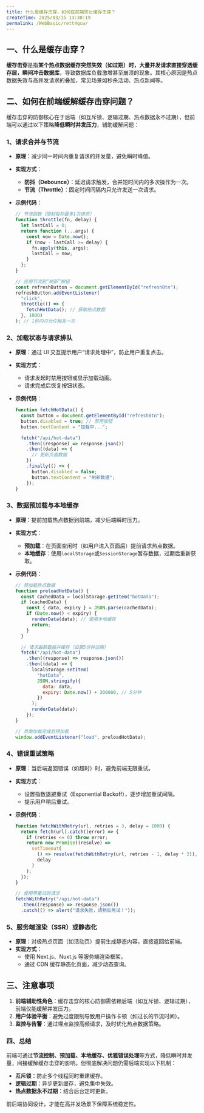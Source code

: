 ```yaml
---
title: 什么是缓存击穿，如何在前端防止缓存击穿？
createTime: 2025/03/15 13:30:19
permalink: /WebBasic/rett4qcw/
---
```


## 一、什么是缓存击穿？

**缓存击穿**是指**某个热点数据缓存突然失效（如过期）时，大量并发请求直接穿透缓存层，瞬间冲击数据库**，导致数据库负载激增甚至崩溃的现象。其核心原因是热点数据失效与高并发请求的叠加，常见场景如秒杀活动、热点新闻等。

## 二、如何在前端缓解缓存击穿问题？

缓存击穿的防御核心在于后端（如互斥锁、逻辑过期、热点数据永不过期），但前端可以通过以下策略**降低瞬时并发压力**，辅助缓解问题：

### 1、请求合并与节流

- **原理**：减少同一时间内重复请求的并发量，避免瞬时峰值。
- **实现方式**：
  - **防抖（Debounce）**：延迟请求触发，合并短时间内的多次操作为一次。
  - **节流（Throttle）**：固定时间间隔内只允许发送一次请求。
- **示例代码**：

  ```javascript
  // 节流函数（限制每秒最多1次请求）
  function throttle(fn, delay) {
    let lastCall = 0;
    return function (...args) {
      const now = Date.now();
      if (now - lastCall >= delay) {
        fn.apply(this, args);
        lastCall = now;
      }
    };
  }

  // 应用节流到“刷新”按钮
  const refreshButton = document.getElementById("refreshBtn");
  refreshButton.addEventListener(
    "click",
    throttle(() => {
      fetchHotData(); // 获取热点数据
    }, 1000)
  ); // 1秒内只允许触发一次
  ```

### 2、加载状态与请求排队

- **原理**：通过 UI 交互提示用户“请求处理中”，防止用户重复点击。
- **实现方式**：
  - 请求发起时禁用按钮或显示加载动画。
  - 请求完成后恢复按钮状态。
- **示例代码**：

  ```javascript
  function fetchHotData() {
    const button = document.getElementById("refreshBtn");
    button.disabled = true; // 禁用按钮
    button.textContent = "加载中...";

    fetch("/api/hot-data")
      .then((response) => response.json())
      .then((data) => {
        // 更新页面数据
      })
      .finally(() => {
        button.disabled = false;
        button.textContent = "刷新数据";
      });
  }
  ```

### 3、数据预加载与本地缓存

- **原理**：提前加载热点数据到前端，减少后端瞬时压力。
- **实现方式**：
  - **预加载**：在页面空闲时（如用户进入页面后）提前请求热点数据。
  - **本地缓存**：使用`localStorage`或`SessionStorage`暂存数据，过期后重新获取。
- **示例代码**：

  ```javascript
  // 预加载热点数据
  function preloadHotData() {
    const cachedData = localStorage.getItem("hotData");
    if (cachedData) {
      const { data, expiry } = JSON.parse(cachedData);
      if (Date.now() < expiry) {
        renderData(data); // 使用本地缓存
        return;
      }
    }

    // 请求最新数据并缓存（设置5分钟过期）
    fetch("/api/hot-data")
      .then((response) => response.json())
      .then((data) => {
        localStorage.setItem(
          "hotData",
          JSON.stringify({
            data: data,
            expiry: Date.now() + 300000, // 5分钟
          })
        );
        renderData(data);
      });
  }

  // 页面加载完成后预加载
  window.addEventListener("load", preloadHotData);
  ```

### 4、错误重试策略

- **原理**：当后端返回错误（如超时）时，避免前端无限重试。
- **实现方式**：
  - 设置指数退避重试（Exponential Backoff），逐步增加重试间隔。
  - 提示用户稍后重试。
- **示例代码**：

  ```javascript
  function fetchWithRetry(url, retries = 3, delay = 1000) {
    return fetch(url).catch((error) => {
      if (retries <= 0) throw error;
      return new Promise((resolve) =>
        setTimeout(
          () => resolve(fetchWithRetry(url, retries - 1, delay * 2)),
          delay
        )
      );
    });
  }

  // 使用带重试的请求
  fetchWithRetry("/api/hot-data")
    .then((response) => response.json())
    .catch(() => alert("请求失败，请稍后再试！"));
  ```

### 5、服务端渲染（SSR）或静态化

- **原理**：对极热点页面（如活动页）提前生成静态内容，直接返回给前端。
- **实现方式**：
  - 使用 Next.js、Nuxt.js 等服务端渲染框架。
  - 通过 CDN 缓存静态化页面，减少动态查询。

## 三、注意事项

1. **前端辅助性角色**：缓存击穿的核心防御需依赖后端（如互斥锁、逻辑过期），前端仅能缓解并发压力。
2. **用户体验平衡**：避免过度限制导致用户操作卡顿（如过长的节流时间）。
3. **监控与告警**：通过埋点监控高频请求，及时优化热点数据策略。

### 四、总结

前端可通过**节流控制、预加载、本地缓存、优雅错误处理**等方式，降低瞬时并发量，间接缓解缓存击穿的影响。但彻底解决问题仍需后端实现以下机制：

- **互斥锁**：防止多个线程同时重建缓存。
- **逻辑过期**：异步更新缓存，避免集中失效。
- **热点数据永不过期**：结合后台定时更新。

前后端协同设计，才能在高并发场景下保障系统稳定性。
